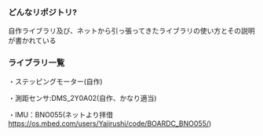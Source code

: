 ### どんなリポジトリ?

自作ライブラリ及び、ネットから引っ張ってきたライブラリの使い方とその説明が書かれている

### ライブラリ一覧

・ステッピングモーター(自作)

・測距センサ:DMS_2Y0A02(自作、かなり適当)

・IMU：BNO055(ネットより拝借　<https://os.mbed.com/users/Yajirushi/code/BOARDC_BNO055/>)
